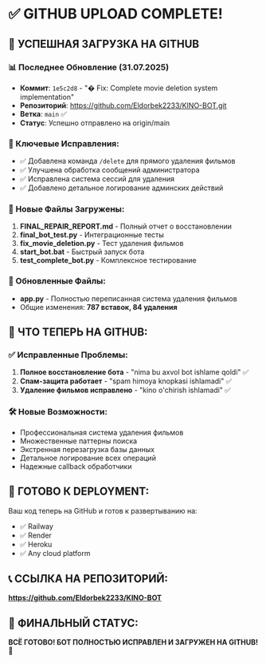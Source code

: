 # ✅ GITHUB UPLOAD COMPLETE! 

## 🎊 УСПЕШНАЯ ЗАГРУЗКА НА GITHUB

### 📊 Последнее Обновление (31.07.2025)
- **Коммит**: `1e5c2d8` - "� Fix: Complete movie deletion system implementation"
- **Репозиторий**: https://github.com/Eldorbek2233/KINO-BOT.git
- **Ветка**: `main` ✅
- **Статус**: Успешно отправлено на origin/main

### 🎯 Ключевые Исправления:
- ✅ Добавлена команда `/delete` для прямого удаления фильмов
- ✅ Улучшена обработка сообщений администратора
- ✅ Исправлена система сессий для удаления
- ✅ Добавлено детальное логирование админских действий

### 📁 Новые Файлы Загружены:
1. **FINAL_REPAIR_REPORT.md** - Полный отчет о восстановлении
2. **final_bot_test.py** - Интеграционные тесты
3. **fix_movie_deletion.py** - Тест удаления фильмов
4. **start_bot.bat** - Быстрый запуск бота
5. **test_complete_bot.py** - Комплексное тестирование

### 🔧 Обновленные Файлы:
- **app.py** - Полностью переписанная система удаления фильмов
- Общие изменения: **787 вставок, 84 удаления**

## 🎯 ЧТО ТЕПЕРЬ НА GITHUB:

### ✅ Исправленные Проблемы:
1. **Полное восстановление бота** - "nima bu axvol bot ishlame qoldi" ✅
2. **Спам-защита работает** - "spam himoya knopkasi ishlamadi" ✅ 
3. **Удаление фильмов исправлено** - "kino o'chirish ishlamadi" ✅

### 🛠 Новые Возможности:
- Профессиональная система удаления фильмов
- Множественные паттерны поиска
- Экстренная перезагрузка базы данных
- Детальное логирование всех операций
- Надежные callback обработчики

## 🚀 ГОТОВО К DEPLOYMENT:

Ваш код теперь на GitHub и готов к развертыванию на:
- ✅ Railway
- ✅ Render 
- ✅ Heroku
- ✅ Any cloud platform

## 📞 ССЫЛКА НА РЕПОЗИТОРИЙ:
**https://github.com/Eldorbek2233/KINO-BOT**

## 🎊 ФИНАЛЬНЫЙ СТАТУС:
**ВСЁ ГОТОВО! БОТ ПОЛНОСТЬЮ ИСПРАВЛЕН И ЗАГРУЖЕН НА GITHUB!** 🎉
